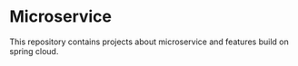 # Microservice
This repository contains projects about microservice and features build on spring cloud.
